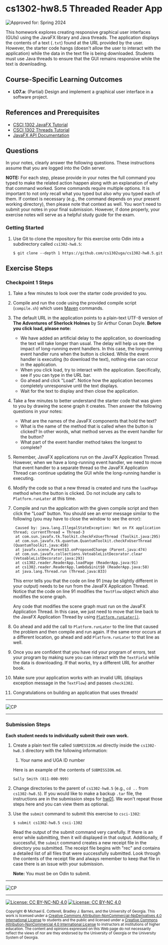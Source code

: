 # cs1302-hw8.5 Threaded Reader App

![Approved for: Spring 2024](https://img.shields.io/badge/Approved%20for-Spring%202024-blue)

This homework explores creating responsive graphical user interfaces (GUIs) using the JavaFX library and Java threads. 
The application displays the contents of a text (`.txt`) found at the URL provided by the user. However, the starter code 
hangs (doesn't allow the user to interact with the application) while the data in the text file is being downloaded. 
Students must use Java threads to ensure that the GUI remains responsive while the text is downloading.

## Course-Specific Learning Outcomes

* **LO7.a:** (Partial) Design and implement a graphical user interface in a software project.

## References and Prerequisites

* [CSCI 1302 JavaFX Tutorial](https://github.com/cs1302uga/cs1302-tutorials/blob/alsi/javafx/javafx.md)
* [CSCI 1302 Threads Tutorial](https://github.com/cs1302uga/cs1302-tutorials/blob/alsi/threads/brief-intro-threads.md)
* [JavaFX API Documentation](https://openjfx.io/javadoc/17/)

## Questions

In your notes, clearly answer the following questions. These instructions assume that you are
logged into the Odin server.

**NOTE:** For each step, please provide in your notes the full command you typed to make the related
action happen along with an explanation of why that command worked. Some commands require multiple options.
It is important to not only recall what you typed but also why you typed each of them. If context is necessary
(e.g., the command depends on your present working directory), then please note that context as well.
You won't need to submit your notes in your final submission. However, if done properly, your exercise notes
will serve as a helpful study guide for the exam.

### Getting Started

1. Use Git to clone the repository for this exercise onto Odin into a subdirectory called `cs1302-hw8.5`:

   ```
   $ git clone --depth 1 https://github.com/cs1302uga/cs1302-hw8.5.git
   ```

## Exercise Steps

### Checkpoint 1 Steps

1. Take a few minutes to look over the starter code provided to you.

1. Compile and run the code using the provided compile script (`compile.sh`) which uses 
   [Maven](https://github.com/cs1302uga/cs1302-tutorials/blob/alsi/maven.md) commands.

1. The default URL in the application points to a plain-text UTF-8 version of __The Adventures of Sherlock
   Holmes__ by Sir Arthur Conan Doyle. **Before you click load, please note:**
   * We have added an artificial delay to the application, so downloading the text will take longer than usual. 
     The delay will help us see the impact of long-running event handlers. In this case, the long-running
     event handler runs when the button is clicked. While the event handler is executing (to download the text),
     nothing else can occur in the application.
   * When you click load, try to interact with the application. Specifically, see if you can type in the
     URL bar.
   * Go ahead and click "Load". Notice how the application becomes completely unresponsive until the text displays.
   * Wait for the text to display and then close the application.
   
1. Take a few minutes to better understand the starter code that was given to you by drawing the scene graph it
   creates. Then answer the following questions in your notes:
   * What are the names of the JavaFX components that hold the text?
   * What is the name of the method that is called when the button is clicked? In other words, what method serves as 
     the event handler for the button?
   * What part of the event handler method takes the longest to complete?
   
1. Remember, JavaFX applications run on the JavaFX Application Thread. However, when we have a long-running event
   handler, we need to move that event handler to a separate thread so the JavaFX Application Thread can continue 
   updating the GUI while the long-running handler is executing.
   
1. Modify the code so that a new thread is created and runs the `loadPage` method when the button is clicked. Do not
   include any calls to `Platform.runLater` at this time.
   
1. Compile and run the application with the given compile script and then click the "Load" button. You should see an
   error message similar to the following (you may have to close the window to see the error):
   
   ```
    Caused by: java.lang.IllegalStateException: Not on FX application thread; currentThread = Thread-3
    at com.sun.javafx.tk.Toolkit.checkFxUserThread (Toolkit.java:295)
    at com.sun.javafx.tk.quantum.QuantumToolkit.checkFxUserThread (QuantumToolkit.java:458)
    at javafx.scene.Parent$3.onProposedChange (Parent.java:474)
    at com.sun.javafx.collections.VetoableListDecorator.clear (VetoableListDecorator.java:293)
    at cs1302.reader.ReaderApp.loadPage (ReaderApp.java:91)
    at cs1302.reader.ReaderApp.lambda$init$0 (ReaderApp.java:58)
    at java.lang.Thread.run (Thread.java:833)
   ```
   
   This error tells you that the code on line 91 (may be slightly different in your output) needs to be run
   from the JavaFX Application Thread. Notice that the code on line 91 modifies the `TextFlow` object which also
   modifies the scene graph. 
   
   Any code that modifies the scene graph must run on the JavaFX Application Thread. In this case, we just need to
   move that line back to the JavaFX Application Thread by using 
   [`Platform.runLater()`](https://openjfx.io/javadoc/17/javafx.graphics/javafx/application/Platform.html#runLater(java.lang.Runnable)).
   
1. Go ahead and add the call to `Platform.runLater` to the line that caused the problem and then compile and run again. If
   the same error occurs at a different location, go ahead and add `Platform.runLater` to that line as well.
   
1. Once you are confident that you have rid your program of errors, test your program by making sure you can interact with the
   `TextField` while the data is downloading. If that works, try a different URL for another book.
   
1. Make sure your application works with an invalid URL (displays exception message in the `TextFlow`) and passes `check1302`.
   
1. Congratulations on building an application that uses threads!

<hr/>

![CP](https://img.shields.io/badge/Just%20Finished%20Checkpoint-1-success?style=for-the-badge)

<hr/>

### Submission Steps

**Each student needs to individually submit their own work.**

1. Create a plain text file called `SUBMISSION.md` directly inside the `cs1302-hw8.5`
   directory with the following information:

   1. Your name and UGA ID number

   Here is an example of the contents of `SUBMISSION.md`.

   ```
   Sally Smith (811-000-999)
   ```

1. Change directories to the parent of `cs1302-hw8.5` (e.g., `cd ..` from `cs1302-hw8.5`). If you would like
   to make a backup `.tar` file, the instructions are in the submission steps for [hw01](https://github.com/cs1302uga/cs1302-hw01).
   We won't repeat those steps here and you can view them as optional.

1. Use the `submit` command to submit this exercise to `csci-1302`:

   ```
   $ submit cs1302-hw8.5 csci-1302
   ```

   Read the output of the submit command very carefully. If there is an error while submitting, then it will displayed
   in that output. Additionally, if successful, the `submit` command creates a new receipt file in the directory you
   submitted. The receipt file begins with "rec" and contains a detailed list of all files that were successfully submitted.
   Look through the contents of the receipt file and always remember to keep that file in case there is an issue with your submission.

   **Note:** You must be on Odin to submit.

<hr/>

![CP](https://img.shields.io/badge/Just%20Finished-Submission-success?style=for-the-badge)
<hr/>

[![License: CC BY-NC-ND 4.0](https://img.shields.io/badge/License-CC%20BY--NC--ND%204.0-lightgrey.svg)](http://creativecommons.org/licenses/by-nc-nd/4.0/) [![License: CC BY-NC 4.0](https://img.shields.io/badge/Instructor%20License-CC%20BY--NC%204.0-lightgrey.svg)](http://creativecommons.org/licenses/by-nc/4.0/)

<small>
Copyright &copy; Michael E. Cotterell, Bradley J. Barnes, and the University of Georgia.
This work is licensed under
a <a rel="license" href="http://creativecommons.org/licenses/by-nc-nd/4.0/">Creative Commons Attribution-NonCommercial-NoDerivatives 4.0 International License</a> to students and the public and licensed under
a <a rel="license" href="http://creativecommons.org/licenses/by-nc/4.0/">Creative Commons Attribution-NonCommercial 4.0 International License</a> to instructors at institutions of higher education.
The content and opinions expressed on this Web page do not necessarily reflect the views of nor are they endorsed by the University of Georgia or the University System of Georgia.
</small>
